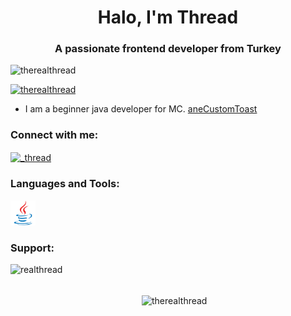 <h1 align="center">Halo, I'm Thread</h1>
<h3 align="center">A passionate frontend developer from Turkey</h3>

<p align="left"> <img src="https://komarev.com/ghpvc/?username=therealthread&label=Profile%20views&color=0e75b6&style=flat" alt="therealthread" /> </p>

<p align="left"> <a href="https://github.com/ryo-ma/github-profile-trophy"><img src="https://github-profile-trophy.vercel.app/?username=therealthread" alt="therealthread" /></a> </p>

- I am a beginner java developer for MC. [aneCustomToast](https://github.com/therealthread/aneCustomToast)

<h3 align="left">Connect with me:</h3>
<p align="left">
<a href="https://discord.gg/_thread" target="blank"><img align="center" src="https://raw.githubusercontent.com/rahuldkjain/github-profile-readme-generator/master/src/images/icons/Social/discord.svg" alt="_thread" height="30" width="40" /></a>
</p>

<h3 align="left">Languages and Tools:</h3>
<p align="left"> <a href="https://www.java.com" target="_blank" rel="noreferrer"> <img src="https://raw.githubusercontent.com/devicons/devicon/master/icons/java/java-original.svg" alt="java" width="40" height="40"/> </a> </p>


<h3 align="left">Support:</h3>
<p><a href="https://www.buymeacoffee.com/realthread"> <img align="left" src="https://cdn.buymeacoffee.com/buttons/v2/default-yellow.png" height="50" width="210" alt="realthread" /></a></p><br><br>


<p><img align="center" src="https://github-readme-stats.vercel.app/api/top-langs?username=therealthread&show_icons=true&locale=en&layout=compact" alt="therealthread" /></p>

